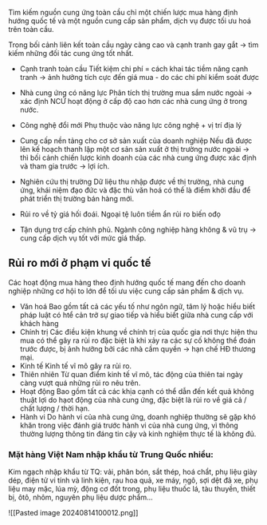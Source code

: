Tìm kiếm nguồn cung ứng toàn cầu chỉ một chiến lược mua hàng định hướng quốc tế và một nguồn cung cấp sản phẩm, dịch vụ được tối ưu hoá trên toàn cầu.

Trong bối cảnh liên kết toàn cầu ngày càng cao và cạnh tranh gay gắt -> tìm kiếm những đối tác cung ứng tốt nhất.
- Cạnh tranh toàn cầu
Tiết kiệm chi phí = cách khai tác tiềm năng cạnh tranh -> ảnh hưởng tích cực đến giá mua - do các chi phí kiểm soát được
- Nhà cung ứng có năng lực
Phân tích thị trường mua sắm nước ngoài -> xác định NCỨ hoạt động ở cấp độ cao hơn các nhà cung ứng ở trong nước.
- Công nghệ đổi mới
Phụ thuộc vào năng lực công nghệ + vị trí địa lý
- Cung cấp nền tảng cho cơ sở sản xuất của doanh nghiệp
Nếu đã được lên kế hoạch thanh lập một cơ sản sản xuất ở thị trường nước ngoài -> thì bối cảnh chiến lược kinh doanh của các nhà cung ứng được xác định và tham gia trước -> lợi ích.

- Nghiên cứu thị trường
Dữ liệu thu nhập được về thị trường, nhà cung ứng, khái niệm đạo đức và đặc thù văn hoá có thể là điểm khởi đầu để phát triển thị trường bán hàng mới.
- Rủi ro về tỷ giá hối đoái.
Ngoại tệ luôn tiềm ẩn rủi ro biến ođọ
- Tận dụng trợ cấp chính phủ.
Ngành công nghiệp hàng không & vũ trụ -> cung cấp dịch vụ tốt với mức giá thấp.

## Rủi ro mới ở phạm vi quốc tế
Các hoạt động mua hàng theo định hướng quốc tế mang đến cho doanh nghiệp những cơ hội to lớn để tối ưu việc cung cấp sản phẩm & dịch vụ.
- Văn hoá
	Bao gồm tất cả các yếu tố như ngôn ngữ, tâm lý hoặc hiểu biết pháp luật có htể cản trở sự giao tiếp và hiểu biết giữa nhà cung cấp với khách hàng
- Chính trị
	Các điều  kiện khung về chính trị của quốc gia nơi thực hiện thu mua có thể gây ra rủi ro đặc biệt là khi xảy ra các sự cố không thể đoán trước được, bị ảnh hưởng bởi các nhà cầm quyền -> hạn chế HĐ thương mại.
- Kinh tế
	Kinh tế vĩ mô gây ra rủi ro.
- Thiên nhiên
	Từ quan điểm kinh tế vĩ mô, tác động của thiên tai ngày càng vượt quá những rủi ro nêu trên.
- Hoạt động
	Bao gồm tất cả các khịa cạnh có thể dẫn đến kết quả không thuật lợi do hạot động của nhà cung ứng, đặc biệt là rủi ro về giá cả / chất lượng / thời hạn.
- Hành vi
	Do hành vi của nhà cung ứng, doanh nghiệp thường sẽ gặp khó khăn trong việc đánh giá trước hành vi của nhà cung ứng, vì thông thường lượng thông tin đáng tin cậy và kinh nghiệm thực tế là không đủ.

### Mặt hàng Việt Nam nhập khẩu từ Trung Quốc nhiều:

Kim ngạch nhập khẩu từ TQ:
vải, phân bón, sắt thép, hoá chẩt, phụ liệu giày dép, điện tử vi tính và linh kiện, rau hoa quả, xe máy, ngô, sợi dệt đã xe, phụ liệu may mặc, lúa mỳ, động cơ đốt trong, phụ liệu thuốc lá, tàu thuyền, thiết bị, ôtô, nhôm, nguyên phụ liệu dược phẩm...

![[Pasted image 20240814100012.png]]
